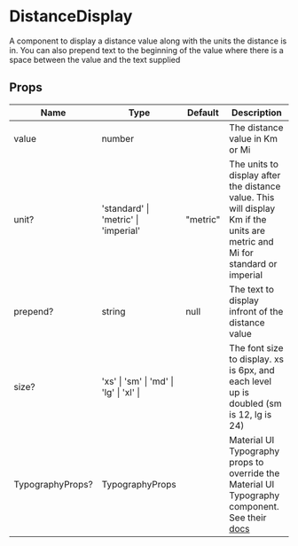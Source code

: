# DistanceDisplay

A component to display a distance value along with the units the distance is in. You can also prepend text to the beginning of the value where there is a space between the value and the text supplied

## Props

| Name             | Type                                                        | Default  | Description                                                                                                                                  |
| ---------------- | ----------------------------------------------------------- | -------- | -------------------------------------------------------------------------------------------------------------------------------------------- |
| value            | number                                                      |          | The distance value in Km or Mi                                                                                                               |
| unit?            | 'standard' &#124; 'metric' &#124; 'imperial'                | "metric" | The units to display after the distance value. This will display Km if the units are metric and Mi for standard or imperial                  |
| prepend?         | string                                                      | null     | The text to display infront of the distance value                                                                                            |
| size?            | 'xs' &#124; 'sm' &#124; 'md' &#124; 'lg' &#124; 'xl' &#124; |          | The font size to display. xs is 6px, and each level up is doubled (sm is 12, lg is 24)                                                       |
| TypographyProps? | TypographyProps                                             |          | Material UI Typography props to override the Material UI Typography component. See their [docs](https://mui.com/material-ui/api/typography/) |
